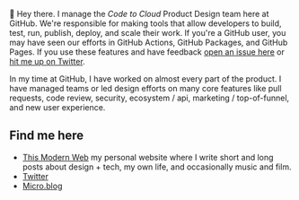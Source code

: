 👋 Hey there. I manage the _Code to Cloud_ Product Design team here at GitHub. We're responsible for making tools that allow developers to build, test, run, publish, deploy, and scale their work. If you're a GitHub user, you may have seen our efforts in GitHub Actions, GitHub Packages, and GitHub Pages. If you use these features and have feedback [open an issue here](https://github.com/pmarsceill/pmarsceill/issues/new) or [hit me up on Twitter](https://twitter.com/pmarsceill).

In my time at GitHub, I have worked on almost every part of the product. I have managed teams or led design efforts on many core features like pull requests, code review, security, ecosystem / api, marketing / top-of-funnel, and new user experience.

## Find me here

- [This Modern Web](https://thismodernweb.com) my personal website where I write short and long posts about design + tech, my own life, and occasionally music and film.
- [Twitter](https://twitter.com/pmarsceill)
- [Micro.blog](https://micro.blog/pmarsceill)
